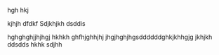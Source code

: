 hgh
hkj

kjhjh
dfdkf
Sdjkhjkh
dsddis

hghghghjjhjhgj
hkhkh
ghfhjghhjhj
jhgjhghjhgsddddddghkjkhhgjg
jkhjkh
ddsdds
hkhk
sdjhh
